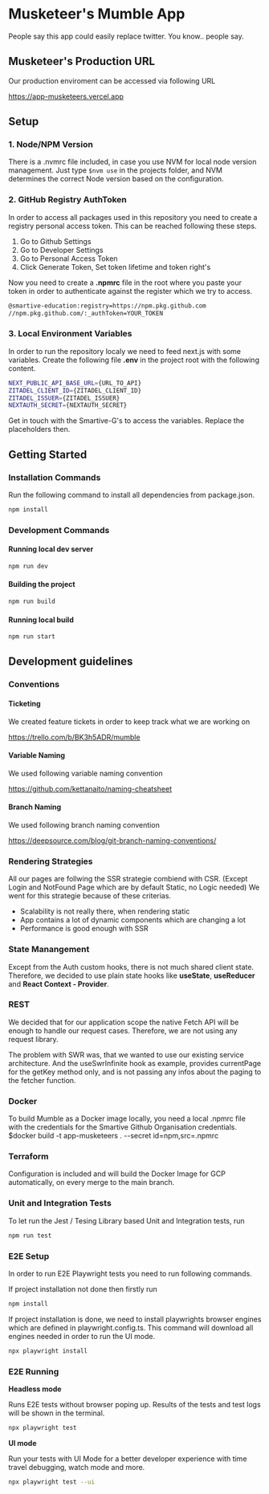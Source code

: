 # Musketeer's Mumble App

People say this app could easily replace twitter. You know.. people say.

## Musketeer's Production URL

Our production enviroment can be accessed via following URL

https://app-musketeers.vercel.app

## Setup

### 1. Node/NPM Version

There is a .nvmrc file included, in case you use NVM for local node version management.
Just type `$nvm use` in the projects folder, and NVM determines the correct Node version based on the configuration.

### 2. GitHub Registry AuthToken

In order to access all packages used in this repository you need to create a registry personal access token.
This can be reached following these steps.

1. Go to Github Settings
2. Go to Developer Settings
3. Go to Personal Access Token
4. Click Generate Token, Set token lifetime and token right's

Now you need to create a **.npmrc** file in the root where you paste your token in order to authenticate against the register which we try to access.

```bash
@smartive-education:registry=https://npm.pkg.github.com
//npm.pkg.github.com/:_authToken=YOUR_TOKEN
```

### 3. Local Environment Variables

In order to run the repository localy we need to feed next.js with some variables.
Create the following file **.env** in the project root with the following content.

```bash
NEXT_PUBLIC_API_BASE_URL={URL_TO_API}
ZITADEL_CLIENT_ID={ZITADEL_CLIENT_ID}
ZITADEL_ISSUER={ZITADEL_ISSUER}
NEXTAUTH_SECRET={NEXTAUTH_SECRET}
```

Get in touch with the Smartive-G's to access the variables. Replace the placeholders then.

## Getting Started

### Installation Commands

Run the following command to install all dependencies from package.json.

```bash
npm install
```

### Development Commands

#### Running local dev server

```bash
npm run dev
```

#### Building the project

```bash
npm run build
```

#### Running local build

```bash
npm run start
```

## Development guidelines

### Conventions

#### Ticketing

We created feature tickets in order to keep track what we are working on

https://trello.com/b/BK3h5ADR/mumble

#### Variable Naming

We used following variable naming convention

https://github.com/kettanaito/naming-cheatsheet

#### Branch Naming

We used following branch naming convention

https://deepsource.com/blog/git-branch-naming-conventions/

### Rendering Strategies

All our pages are follwing the SSR strategie combiend with CSR. (Except Login and NotFound Page which are by default Static, no Logic needed)
We went for this strategie because of these criterias.

- Scalability is not really there, when rendering static
- App contains a lot of dynamic components which are changing a lot
- Performance is good enough with SSR

### State Manangement

Except from the Auth custom hooks, there is not much shared client state. Therefore, we decided to use plain state hooks like **useState**, **useReducer** and **React Context - Provider**.

### REST

We decided that for our application scope the native Fetch API will be enough to handle our request cases. Therefore, we are not using any request library.

The problem with SWR was, that we wanted to use our existing service architecture. And the useSwrInfinite hook as example, provides currentPage for the getKey method only, and is not passing any infos about the paging to the fetcher function.

### Docker

To build Mumble as a Docker image locally, you need a local .npmrc file with the credentials for the Smartive Github Organisation credentials.
$docker build -t app-musketeers . --secret id=npm,src=.npmrc

### Terraform

Configuration is included and will build the Docker Image for GCP automatically, on every merge to the main branch.

### Unit and Integration Tests

To let run the Jest / Tesing Library based Unit and Integration tests, run

```bash
npm run test
```

### E2E Setup

In order to run E2E Playwright tests you need to run following commands.

If project installation not done then firstly run

```bash
npm install
```

If project installation is done, we need to install playwrights browser engines which are defined in playwright.config.ts. This command will download all engines needed in order to run the UI mode.

```bash
npx playwright install
```

### E2E Running

**Headless mode**

Runs E2E tests without browser poping up. Results of the tests and test logs will be shown in the terminal.

```bash
npx playwright test
```

**UI mode**

Run your tests with UI Mode for a better developer experience with time travel debugging, watch mode and more.

```bash
npx playwright test --ui
```
